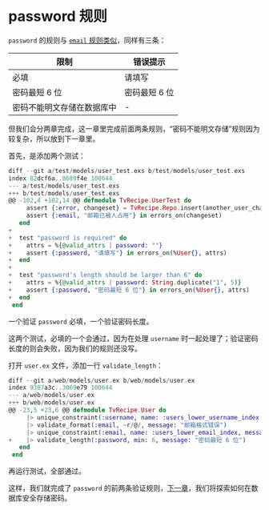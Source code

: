 # password 规则

`password` 的规则与 [`email` 规则类似](06-email-rules.md)，同样有三条：

限制|错误提示
---|---
必填|请填写
密码最短 6 位|密码最短 6 位
密码不能明文存储在数据库中|-

但我们会分两章完成，这一章里完成前面两条规则，“密码不能明文存储”规则因为较复杂，所以放到下一章里。

首先，是添加两个测试：

```elixir
diff --git a/test/models/user_test.exs b/test/models/user_test.exs
index 82dcf6a..8689f4e 100644
--- a/test/models/user_test.exs
+++ b/test/models/user_test.exs
@@ -102,4 +102,14 @@ defmodule TvRecipe.UserTest do
     assert {:error, changeset} = TvRecipe.Repo.insert(another_user_changeset)
     assert {:email, "邮箱已被人占用"} in errors_on(changeset)
   end
+
+  test "password is required" do
+    attrs = %{@valid_attrs | password: ""}
+    assert {:password, "请填写"} in errors_on(%User{}, attrs)
+  end
+
+  test "password's length should be larger than 6" do
+    attrs = %{@valid_attrs | password: String.duplicate("1", 5)}
+    assert {:password, "密码最短 6 位"} in errors_on(%User{}, attrs)
+  end
 end
```

一个验证 `password` 必填，一个验证密码长度。

这两个测试，必填的一个会通过，因为在处理 `username` 时一起处理了；验证密码长度的则会失败，因为我们的规则还没写。

打开 `user.ex` 文件，添加一行 `validate_length`：

```elixir
diff --git a/web/models/user.ex b/web/models/user.ex
index 9307a3c..3069e79 100644
--- a/web/models/user.ex
+++ b/web/models/user.ex
@@ -23,5 +23,6 @@ defmodule TvRecipe.User do
     |> unique_constraint(:username, name: :users_lower_username_index, message: "用户名已被人占用")
     |> validate_format(:email, ~r/@/, message: "邮箱格式错误")
     |> unique_constraint(:email, name: :users_lower_email_index, message: "邮箱已被人占用")
+    |> validate_length(:password, min: 6, message: "密码最短 6 位")
   end
 end
 ```
再运行测试，全部通过。

这样，我们就完成了 `password` 的前两条验证规则，[下一章](08-password-storage.md)，我们将探索如何在数据库安全存储密码。